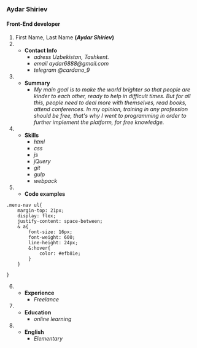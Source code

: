 ### Aydar Shiriev 
#### Front-End developer
1. First Name, Last Name **(*Aydar Shiriev*)**
2. * __Contact Info__ 
      *   _adress  Uzbekistan, Tashkent._
      *   _email  aydar6888@gmail.com_
      *   _telegram  @cardano_9_
3. * __Summary__
      *   _My main goal is to make the world brighter 
so that people are kinder to each other, ready to help 
in difficult times. But for all this, people need to 
deal more with themselves, read books, attend conferences. 
In my opinion, training in any profession should be free, that's why 
I went to programming in order to further implement the platform, for free knowledge._
4. * __Skills__ 
      *   _html_
      *   _css_ 
      *   _js_
      *   _jQuery_ 
      *   _git_ 
      *   _gulp_ 
      *   _webpack_
5. * __Code examples__ 
``` 
.menu-nav ul{
    margin-top: 21px;
    display: flex;
    justify-content: space-between;
    & a{
        font-size: 16px;
        font-weight: 600;
        line-height: 24px;
        &:hover{
            color: #efb81e;
        }
    }
    
} 
```
6. * __Experience__ 
       *   _Freelance_ 
7. * __Education__
       *   _online learning_
8. * __English__ 
       *   _Elementary_
